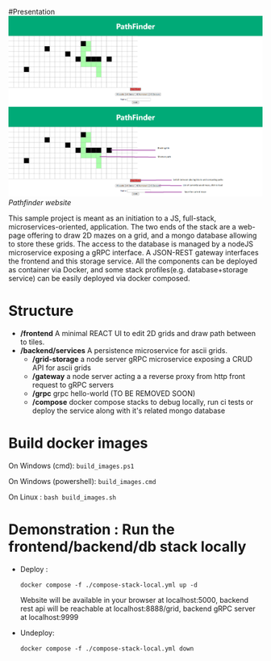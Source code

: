 #Presentation 
![front-capture](./misc/front-capture.PNG)
![front-legend](./misc/front-legend.PNG)
*Pathfinder website*

This sample project is meant as an initiation to a JS, full-stack, microservices-oriented, application. 
The two ends of the stack are a web-page offering to draw 2D mazes on a grid, and a mongo database allowing to store these grids. 
The access to the database is managed by a nodeJS microservice exposing a gRPC interface. A JSON-REST gateway interfaces the frontend and this storage service. 
All the components can be deployed as container via Docker, and some stack profiles(e.g. database+storage service) can be easily deployed via docker composed.

# Structure
+ **/frontend** A minimal REACT UI to edit 2D grids and draw path between to tiles.
+ **/backend/services** A persistence microservice for ascii grids.
    - **/grid-storage** a node server gRPC microservice exposing a CRUD API for ascii grids
    - **/gateway** a node server acting a a reverse proxy from http front request to gRPC servers
    - **/grpc** grpc hello-world (TO BE REMOVED SOON)
    - **/compose** docker compose stacks to debug locally, run ci tests or deploy the service along with it's related mongo database

# Build docker images
On Windows (cmd): ```build_images.ps1```

On Windows (powershell): ```build_images.cmd```

On Linux : ```bash build_images.sh```

# Demonstration : Run the frontend/backend/db stack locally
+   Deploy : 
    ```
    docker compose -f ./compose-stack-local.yml up -d
    ```
    Website will be available in your browser at localhost:5000, backend rest api will be reachable at localhost:8888/grid, backend gRPC server at localhost:9999

+   Undeploy:
    ```
    docker compose -f ./compose-stack-local.yml down
    ```

